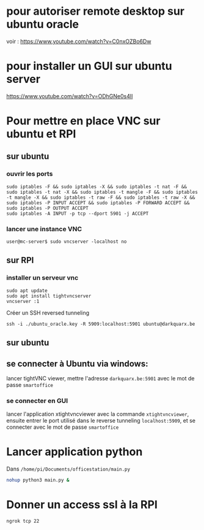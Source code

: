 # pour autoriser remote desktop sur ubuntu oracle

voir : https://www.youtube.com/watch?v=C0nxOZBo6Dw
# pour installer un GUI sur ubuntu server 
https://www.youtube.com/watch?v=ODhGNe0s4lI

# Pour mettre en place VNC sur ubuntu et RPI
## sur ubuntu
### ouvrir les ports
```
sudo iptables -F && sudo iptables -X && sudo iptables -t nat -F && sudo iptables -t nat -X && sudo iptables -t mangle -F && sudo iptables -t mangle -X && sudo iptables -t raw -F && sudo iptables -t raw -X && sudo iptables -P INPUT ACCEPT && sudo iptables -P FORWARD ACCEPT && sudo iptables -P OUTPUT ACCEPT
sudo iptables -A INPUT -p tcp --dport 5901 -j ACCEPT
```
### lancer une instance VNC
```
user@mc-server$ sudo vncserver -localhost no
```

## sur RPI
### installer un serveur vnc
```
sudo apt update
sudo apt install tightvncserver
vncserver :1
```

Créer un SSH reversed tunneling
```
ssh -i ./ubuntu_oracle.key -R 5909:localhost:5901 ubuntu@darkquarx.be 
```
## sur ubuntu
## se connecter à Ubuntu via windows:
lancer tightVNC viewer, mettre l'adresse `darkquarx.be:5901` avec le mot de passe `smartoffice`
### se connecter en GUI
lancer l'application xtightvncviewer avec la commande `xtightvncviewer`, ensuite entrer le port utilisé dans le reverse tunneling `localhost:5909`, et se connecter avec le mot de passe `smartoffice`

# Lancer application python
Dans `/home/pi/Documents/officestation/main.py`
```bash
nohup python3 main.py &
```
# Donner un access ssl à la RPI
```bash
ngrok tcp 22
```
